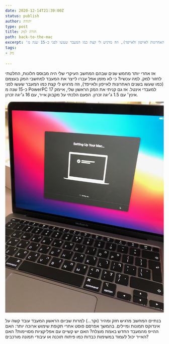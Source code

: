 ```yaml
---
date: 2020-12-14T21:39:00Z
status: publish
author: יהודה
type: post
title: חזרה למק
path: back-to-the-mac
excerpt: 'אז אחרי יותר מחמש שנים שבהם המחשב העיקרי שלי היה מבוסס חלונות, החלטתי לחזור למק. למה עכשיו? כי לא מזמן אפל עברו לייצר את המעבד למחשבי המק בעצמם (כמו שעשו בשנים האחרונות לאייפון ולאייפד), וזה מרגיש לי קצת כמו המעבר שעשו לפני כ-15 שנה מ PowerPC למעבדי אינטל.'
tags:
- מק

---
```

אז אחרי יותר מחמש שנים שבהם המחשב העיקרי שלי היה מבוסס חלונות, החלטתי לחזור למק. למה עכשיו? כי לא מזמן אפל עברו לייצר את המעבד למחשבי המק בעצמם (כמו שעשו בשנים האחרונות לאייפון ולאייפד), וזה מרגיש לי קצת כמו המעבר שעשו לפני כ-15 שנה מ PowerPC למעבדי אינטל. אז גם קניתי את המק הראשון שלי, איימק 17 אינץ׳ עם 1.5 ג׳יגה זכרון. הפעם הלכתי על מקבוק אייר, עם 16 ג׳יגה זכרון.

![](/img/2020/12/newmac.jpeg)

בנתיים המחשב מרגיש חזק ומהיר (וקר...) למרות שביום הראשון המעבד עובד קשה על אינדוקס תמונות ומיילים.  בהמשך אפרסם פוסט אחרי תקופת שימוש ארוכה יותר: האם ההייפ מהמעבד החדש באמת מוצלח? האם יש קשיים עם אפליקציות מסויימות? האם האייר יכול לעמוד במשימות כבדות כמו פיתוח תוכנה או עיבודי תמונה מורכבים?
